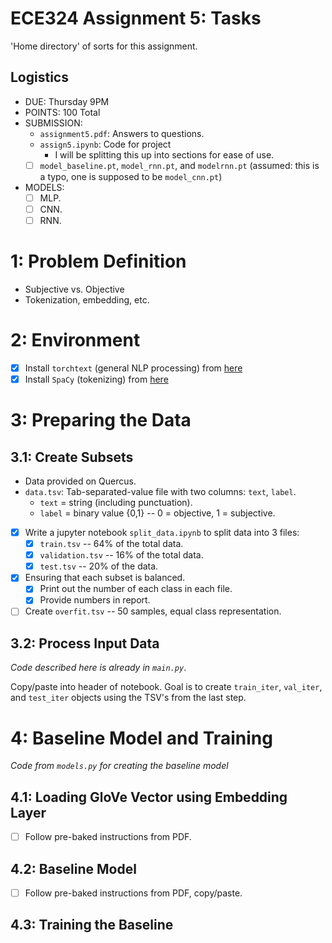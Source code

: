 # ECE324 Assignment 5: Tasks

'Home directory' of sorts for this assignment.

## Logistics
* DUE: Thursday 9PM
* POINTS: 100 Total
* SUBMISSION:
    - `assignment5.pdf`: Answers to questions.
    - `assign5.ipynb`: Code for project
        - I will be splitting this up into sections for ease of use.
    - [ ] `model_baseline.pt`, `model_rnn.pt`, and `modelrnn.pt` (assumed: this is a typo, one is supposed to be `model_cnn.pt`)
* MODELS:
    - [ ] MLP.
    - [ ] CNN.
    - [ ] RNN.

# 1: Problem Definition

* Subjective vs. Objective
* Tokenization, embedding, etc.

# 2: Environment

- [x] Install `torchtext` (general NLP processing) from [here](https://pytorch.org/tutorials/beginner/text_sentiment_ngrams_tutorial.html)
- [x] Install `SpaCy` (tokenizing) from [here](https://spacy.io/)

# 3: Preparing the Data

## 3.1: Create Subsets

* Data provided on Quercus.
* `data.tsv`: Tab-separated-value file with two columns: `text`, `label`.
    - `text` = string (including punctuation).
    - `label` = binary value {0,1} -- 0 = objective, 1 = subjective.

- [x] Write a jupyter notebook `split_data.ipynb` to split data into 3 files:
    - [x] `train.tsv` -- 64% of the total data.
    - [x] `validation.tsv` -- 16% of the total data.
    - [x] `test.tsv` -- 20% of the data.
- [x] Ensuring that each subset is balanced.
    - [x] Print out the number of each class in each file. 
    - [x] Provide numbers in report.
- [ ] Create `overfit.tsv` -- 50 samples, equal class representation.

## 3.2: Process Input Data

*Code described here is already in `main.py`*.

Copy/paste into header of notebook. Goal is to create `train_iter`, `val_iter`, and `test_iter` objects using the TSV's from the last step.

# 4: Baseline Model and Training

*Code from `models.py` for creating the baseline model*

## 4.1: Loading GloVe Vector using Embedding Layer

- [ ] Follow pre-baked instructions from PDF.

## 4.2: Baseline Model

- [ ] Follow pre-baked instructions from PDF, copy/paste.

## 4.3: Training the Baseline


